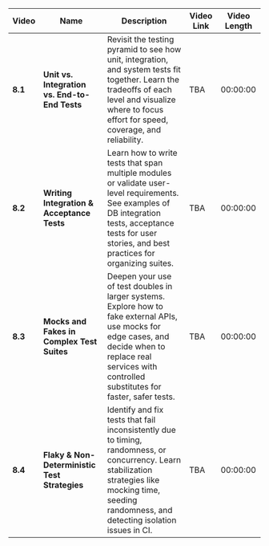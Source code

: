 | Video   | Name                                          | Description                                                                                                                                                                                                   | Video Link | Video Length |
| ------- | --------------------------------------------- | ------------------------------------------------------------------------------------------------------------------------------------------------------------------------------------------------------------- | ---------- | ------------ |
| **8.1**| **Unit vs. Integration vs. End-to-End Tests**| Revisit the testing pyramid to see how unit, integration, and system tests fit together. Learn the tradeoffs of each level and visualize where to focus effort for speed, coverage, and reliability.          | TBA        | 00:00:00       |
| **8.2**| **Writing Integration & Acceptance Tests**   | Learn how to write tests that span multiple modules or validate user-level requirements. See examples of DB integration tests, acceptance tests for user stories, and best practices for organizing suites.   | TBA        | 00:00:00       |
| **8.3**| **Mocks and Fakes in Complex Test Suites**   | Deepen your use of test doubles in larger systems. Explore how to fake external APIs, use mocks for edge cases, and decide when to replace real services with controlled substitutes for faster, safer tests. | TBA        | 00:00:00       |
| **8.4**| **Flaky & Non-Deterministic Test Strategies**| Identify and fix tests that fail inconsistently due to timing, randomness, or concurrency. Learn stabilization strategies like mocking time, seeding randomness, and detecting isolation issues in CI.        | TBA        | 00:00:00       |
